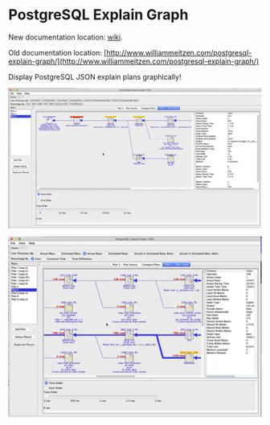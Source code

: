 # PostgreSQL Explain Graph

New documentation location: [wiki](wiki).

Old documentation location: [http://www.williammeitzen.com/postgresql-explain-graph/](http://www.williammeitzen.com/postgresql-explain-graph/)

Display PostgreSQL JSON explain plans graphically!

![Time and Cost](/images/sr-time-and-cost-sliders-gif.gif)

![Expand to See Worker Info](/images/sr-workers-gif.gif)
